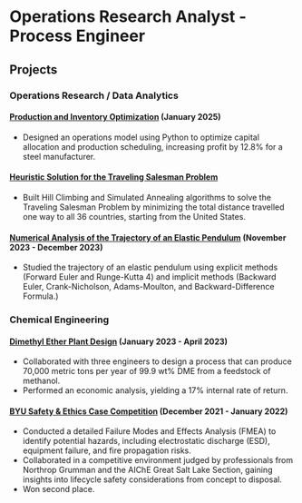 # Operations Research Analyst - Process Engineer

## Projects
### Operations Research / Data Analytics
#### [Production and Inventory Optimization](https://github.com/dogtortron/inventory-optimization) (January 2025)
- Designed an operations model using Python to optimize capital allocation and production scheduling, increasing profit by 12.8% for a steel manufacturer.

#### [Heuristic Solution for the Traveling Salesman Problem](https://github.com/dogtortron/heuristic-traveling-salesman)
- Built Hill Climbing and Simulated Annealing algorithms to solve the Traveling Salesman Problem by minimizing the total distance travelled one way to all 36 countries, starting from the United States.

#### [Numerical Analysis of the Trajectory of an Elastic Pendulum](https://github.com/dogtortron/elastic-pendulum-numerical-analysis) (November 2023 - December 2023)
- Studied the trajectory of an elastic pendulum using explicit methods (Forward Euler and Runge-Kutta 4) and implicit methods (Backward Euler, Crank-Nicholson, Adams-Moulton, and Backward-Difference Formula.)

### Chemical Engineering

#### [Dimethyl Ether Plant Design](https://github.com/dogtortron/DME-plant-design) (January 2023 - April 2023)
- Collaborated with three engineers to design a process that can produce 70,000 metric tons per year of 99.9 wt% DME from a feedstock of methanol.
- Performed an economic analysis, yielding a 17% internal rate of return.

#### [BYU Safety & Ethics Case Competition](https://github.com/dogtortron/2022-safety-competition) (December 2021 - January 2022)
- Conducted a detailed Failure Modes and Effects Analysis (FMEA) to identify potential hazards, including electrostatic discharge (ESD), equipment failure, and fire propagation risks.
- Collaborated in a competitive environment judged by professionals from Northrop Grumman and the AIChE Great Salt Lake Section, gaining insights into lifecycle safety considerations from concept to disposal.
- Won second place.


